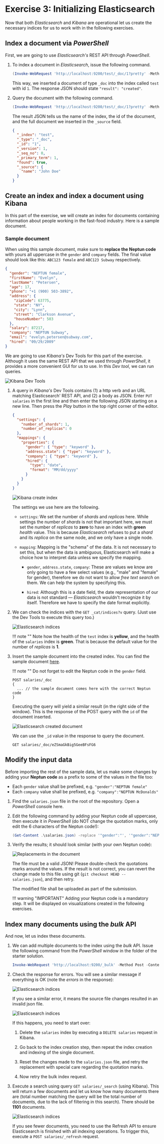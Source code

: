 # Exercise 3: Initializing Elasticsearch

Now that both _Elasticsearch_ and _Kibana_ are operational let us create the necessary indices for us to work with in the following exercises.

## Index a document via _PowerShell_

First, we are going to use _Elasticsearch's_ REST API through _PowerShell_.

1. To index a document in _Elasticsearch_, issue the following command.

    ```powershell
    (Invoke-WebRequest 'http://localhost:9200/test/_doc/1?pretty' -Method Put -ContentType 'application/json' -Body '{ "name": "John Doe" }' -UseBasicParsing).Content
    ```

    This way, we inserted a document of type `_doc` into the index called `test` with id `1`. The response JSON should state `"result": "created"`.

1. Query the document with the following command.

    ```powershell
    (Invoke-WebRequest 'http://localhost:9200/test/_doc/1?pretty' -Method Get -UseBasicParsing).Content
    ```

    The result JSON tells us the name of the index, the id of the document, and the full document we inserted in the `_source` field.

    ```json
    {
      "_index": "test",
      "_type": "_doc",
      "_id": "1",
      "_version": 1,
      "_seq_no": 0,
      "_primary_term": 1,
      "found": true,
      "_source": {
        "name": "John Doe"
      }
    }
    ```

## Create an index and index a document using Kibana

In this part of the exercise, we will create an index for documents containing information about people working in the fast-food industry. Here is a sample document.

### Sample document

When using this sample document, make sure to **replace the Neptun code** with yours all uppercase in the `gender` and `company` fields. The final value should look like this: `ABC123 female` and `ABC123 Subway` respectively.

```json
{
  "gender": "NEPTUN female",
  "firstName": "Evelyn",
  "lastName": "Petersen",
  "age": 17,
  "phone": "+1 (900) 503-3892",
  "address": {
    "zipCode": 63775,
    "state": "NY",
    "city": "Lynn",
    "street": "Clarkson Avenue",
    "houseNumber": 503
  },
  "salary": 87217,
  "company": "NEPTUN Subway",
  "email": "evelyn.petersen@subway.com",
  "hired": "09/29/2009"
}
```

We are going to use _Kibana's_ Dev Tools for this part of the exercise. Although it uses the same REST API that we used through _PowerShell_, it provides a more convenient GUI for us to use. In this _Dev tool_, we can run queries.

![Kibana Dev Tools](images/kibana-dev-tools.png)

1. A query in _Kibana's_ Dev Tools contains (1) a http verb and an URL matching Elasticsearch' REST API, and (2) a body as JSON. Enter `PUT salaries` in the first line and then enter the following JSON starting on a new line. Then press the _Play_ button in the top right corner of the editor.

    ```json
    {
      "settings": {
        "number_of_shards": 1,
        "number_of_replicas": 0
      },
      "mappings": {
        "properties": {
          "gender": { "type": "keyword" },
          "address.state": { "type": "keyword" },
          "company": { "type": "keyword" },
          "hired": {
            "type": "date",
            "format": "MM/dd/yyyy"
          }
        }
      }
    }
    ```

    ![Kibana create index](images/kibana-create-index.png)

    The settings we use here are the following.

    - `settings`: We set the number of _shards_ and _replicas_ here. While settings the number of _shards_ is not that important here, we must set the number of _replicas_ to **zero** to have an index with **green** _health_ value. This is because _Elasticsearch_ refuses to put a _shard_ and its _replica_ on the same node, and we only have a single node.

    - `mapping`: Mapping is the "schema" of the data. It is not necessary to set this, but when the data is ambiguous, Elasticsearch will make a choice how to interpret data unless we specify the mapping.

        - `gender`, `address.state`, `company`: These are values we know are only going to have a few select values (e.g., "male" and "female" for gender), therefore we do not want to allow _free text search_ on them. We can help the system by specifying this.

        - `hired`: Although this is a date field, the date representation of our data is not standard — _Elasticsearch_ wouldn't recognize it by itself. Therefore we have to specify the date format explicitly.

1. We can check the indices with the `GET _cat/indices?v` query. (Just use the Dev Tools to execute this query too.)

    ![Elasticsearch indices](images/elasticsearch-indices.png)

    !!! note ""
        Note how the health of the `test` index is **yellow**, and the health of the `salaries` index is **green**. That is because the default value for the number of _replicas_ is **1**.

1. Insert the sample document into the created index. You can find the sample document [here](#sample-document).

    !!! note ""
        Do not forget to edit the Neptun code in the `gender` field.

    ```
    POST salaries/_doc
    {
      ... // the sample document comes here with the correct Neptun code
    }
    ```

    Executing the query will yield a similar result (in the right side of the window). This is the response of the POST query with the `id` of the document inserted.

    ![Elasticsearch created document](images/elasticsearch-created-document.png)

    We can use the `_id` value in the response to query the document.

    ```
    GET salaries/_doc/eZSmaGkBig5GeeBFsFG6
    ```

## Modify the input data

Before importing the rest of the sample data, let us make some changes by adding your **Neptun code** as a prefix to some of the values in the file too:

- Each `gender` value shall be prefixed, e.g. `"gender":"NEPTUN female"`
- Each `company` value shall be prefixed, e.g. `"company":"NEPTUN McDonalds"`

1. Find the `salaries.json` file in the root of the repository. Open a _PowerShell_ console here.

1. Edit the following command by adding your Neptun code all uppercase, then execute it in _PowerShell_ (do NOT change the quotation marks, only edit the 6 characters of the Neptun code!):

    ```powershell
    (Get-Content .\salaries.json) -replace '"gender":"', '"gender":"NEPTUN ' -replace '"company":"', '"company":"NEPTUN ' | Set-Content .\salaries.json
    ```

1. Verify the results; it should look similar (with your own Neptun code):

    ![Replacements in the document](images/replace-data-result.png)

    The file must be a valid JSON! Please double-check the quotations marks around the values. If the result is not correct, you can revert the change made to this file using git (`git checkout HEAD -- salaries.json`), and then retry.

    The modified file shall be uploaded as part of the submission.

    !!! warning "IMPORTANT"
        Adding your Neptun code is a mandatory step. It will be displayed on visualizations created in the following exercises.

## Index many documents using the _bulk_ API

And now, let us index these documents.

1. We can add multiple documents to the index using the _bulk_ API. Issue the following command from the _PowerShell_ window in the folder of the starter solution.

    ```powershell
    Invoke-WebRequest 'http://localhost:9200/_bulk' -Method Post -ContentType 'application/json' -InFile .\salaries.json -UseBasicParsing
    ```

1. Check the response for errors. You will see a similar message if everything is OK (note the _errors_ in the response):

    ![Elasticsearch indices](images/bulk-import-ok.png)

    If you see a similar error, it means the source file changes resulted in an invalid json file.

    ![Elasticsearch indices](images/bulk-import-parse-error.png)

    If this happens, you need to start over:

    1. Delete the `salaries` index by executing a `DELETE salaries` request in Kibana.

    1. Go back to the index creation step, then repeat the index creation and indexing of the single document.

    1. Reset the changes made to the `salaries.json` file, and retry the replacement with special care regarding the quotation marks.

    1. Now retry the bulk index request.

1. Execute a search using query `GET salaries/_search` (using Kibana). This will return a few documents and let us know how many documents there are (total number matching the query will be the total number of documents, due to the lack of filtering in this search). There should be **1101** documents.

    ![Elasticsearch indices](images/kibana-search-total.png)

    If you see fewer documents, you need to use the Refresh API to ensure Elasticsearch is finished with all indexing operations. To trigger this, execute a `POST salaries/_refresh` request.
